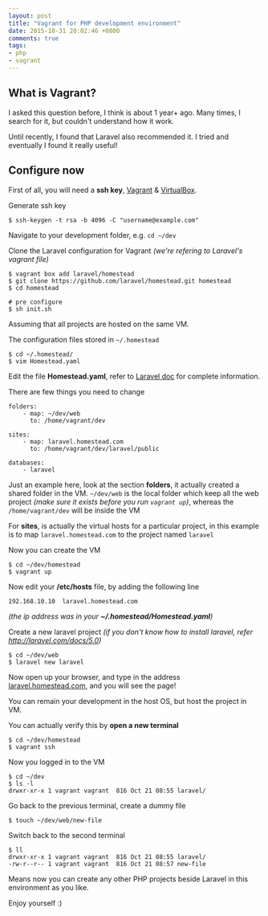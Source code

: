 ```yaml
---
layout: post
title: "Vagrant for PHP development environment"
date: 2015-10-31 20:02:46 +0800
comments: true
tags: 
- php
- vagrant
---
```


## What is Vagrant?

I asked this question before, I think is about 1 year+ ago. Many times, I search for it, but couldn't understand how it work.

Until recently, I found that Laravel also recommended it. I tried and eventually I found it really useful!

## Configure now

First of all, you will need a **ssh key**, [Vagrant](https://www.vagrantup.com/) & [VirtualBox](https://www.virtualbox.org/).

Generate ssh key

```
$ ssh-keygen -t rsa -b 4096 -C "username@example.com"
```

Navigate to your development folder, e.g. `cd ~/dev`

Clone the Laravel configuration for Vagrant _(we're refering to Laravel's vagrant file)_

```
$ vagrant box add laravel/homestead
$ git clone https://github.com/laravel/homestead.git homestead
$ cd homestead

# pre configure
$ sh init.sh
```

Assuming that all projects are hosted on the same VM.

The configuration files stored in `~/.homestead`

```
$ cd ~/.homestead/
$ vim Homestead.yaml
```

Edit the file **Homestead.yaml**, refer to [Laravel doc](http://laravel.com/docs/5.1/homestead) for complete information.

There are few things you need to change

```
folders:
    - map: ~/dev/web
      to: /home/vagrant/dev

sites:
    - map: laravel.homestead.com
      to: /home/vagrant/dev/laravel/public

databases:
    - laravel
```

Just an example here, look at the section **folders**, it actually created a shared folder in the VM. `~/dev/web` is the local folder which keep all the web project _(make sure it exists before you run `vagrant up`)_, whereas the `/home/vagrant/dev` will be inside the VM

For **sites**, is actually the virtual hosts for a particular project, in this example is to map `laravel.homestead.com` to the project named `laravel`

Now you can create the VM

```
$ cd ~/dev/homestead
$ vagrant up
```

Now edit your **/etc/hosts** file, by adding the following line

```
192.168.10.10  laravel.homestead.com
```

_(the ip address was in your **~/.homestead/Homestead.yaml**)_

Create a new laravel project _(if you don't know how to install laravel, refer http://laravel.com/docs/5.0)_

```
$ cd ~/dev/web
$ laravel new laravel
```

Now open up your browser, and type in the address [laravel.homestead.com](http://laravel.homestead.com), and you will see the page!

You can remain your development in the host OS, but host the project in VM.

You can actually verify this by **open a new terminal**

```
$ cd ~/dev/homestead
$ vagrant ssh
```

Now you logged in to the VM

```
$ cd ~/dev
$ ls -l
drwxr-xr-x 1 vagrant vagrant  816 Oct 21 08:55 laravel/
```

Go back to the previous terminal, create a dummy file

```
$ touch ~/dev/web/new-file
```

Switch back to the second terminal

```
$ ll
drwxr-xr-x 1 vagrant vagrant  816 Oct 21 08:55 laravel/
-rw-r--r-- 1 vagrant vagrant  816 Oct 21 08:57 new-file
```

Means now you can create any other PHP projects beside Laravel in this environment as you like.

Enjoy yourself :)
